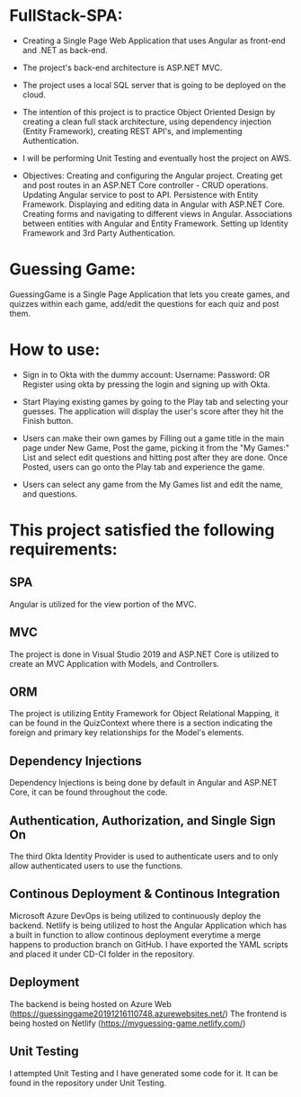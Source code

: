 # FullStack-SPA:
- Creating a Single Page Web Application that uses Angular as front-end and .NET as back-end.
- The project's back-end architecture is ASP.NET MVC.
- The project uses a local SQL server that is going to be deployed on the cloud.
- The intention of this project is to practice Object Oriented Design by creating a clean full stack architecture, using dependency injection (Entity Framework), creating REST API's, and implementing Authentication. 
-  I will be performing Unit Testing and eventually host the project on AWS.

- Objectives:
Creating and configuring the Angular project.
Creating get and post routes in an ASP.NET Core controller - CRUD operations.
Updating Angular service to post to API.
Persistence with Entity Framework.
Displaying and editing data in Angular with ASP.NET Core.
Creating forms and navigating to different views in Angular.
Associations between entities with Angular and Entity Framework.
Setting up Identity Framework and 3rd Party Authentication.

# Guessing Game:
GuessingGame is a Single Page Application that lets you create games, and quizzes within each game, add/edit the questions for each quiz and post them.


# How to use:
- Sign in to Okta with the dummy account:
Username: 
Password: 
OR Register using okta by pressing the login and signing up with Okta.

- Start Playing existing games by going to the Play tab and selecting your guesses. The application will display the user's score after they hit the Finish button.

- Users can make their own games by Filling out a game title in the main page under New Game, Post the game, picking it from the "My Games:" List and select edit questions and hitting post after they are done. Once Posted, users can go onto the Play tab and experience the game.

- Users can select any game from the My Games list and edit the name, and questions.

# This project satisfied the following requirements:
## SPA
Angular is utilized for the view portion of the MVC.

## MVC
The project is done in Visual Studio 2019 and ASP.NET Core is utilized to create an MVC Application with Models, and Controllers.

## ORM 
The project is utilizing Entity Framework for Object Relational Mapping, it can be found in the QuizContext where there is a section indicating the foreign and primary key relationships for the Model's elements.

## Dependency Injections
Dependency Injections is being done by default in Angular and ASP.NET Core, it can be found throughout the code.

## Authentication, Authorization, and Single Sign On
The third Okta Identity Provider is used to authenticate users and to only allow authenticated users to use the functions.

## Continous Deployment & Continous Integration
Microsoft Azure DevOps is being utilized to continuously deploy the backend.
Netlify is being utilized to host the Angular Application which has a built in function to allow continous deployment everytime a merge happens to production branch on GitHub. 
I have exported the YAML scripts and placed it under CD-CI folder in the repository.

## Deployment
The backend is being hosted on Azure Web (https://guessinggame20191216110748.azurewebsites.net/)
The frontend is being hosted on Netlify (https://myguessing-game.netlify.com/)

## Unit Testing
I attempted Unit Testing and I have generated some code for it. It can be found in the repository under Unit Testing.
